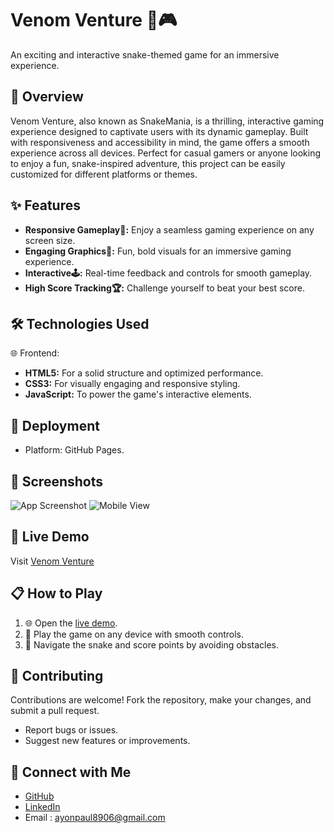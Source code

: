
# Venom Venture 🐍🎮

An exciting and interactive snake-themed game for an immersive experience.


## 📖 Overview

Venom Venture, also known as SnakeMania, is a thrilling, interactive gaming experience designed to captivate users with its dynamic gameplay. Built with responsiveness and accessibility in mind, the game offers a smooth experience across all devices. Perfect for casual gamers or anyone looking to enjoy a fun, snake-inspired adventure, this project can be easily customized for different platforms or themes.
## ✨ Features

- **Responsive Gameplay📱:** Enjoy a seamless gaming experience on any screen size.
- **Engaging Graphics🎨:** Fun, bold visuals for an immersive gaming experience.
- **Interactive🕹️:** Real-time feedback and controls for smooth gameplay.
- **High Score Tracking🏆:** Challenge yourself to beat your best score.


## 🛠️ Technologies Used

🌐 Frontend:
- **HTML5:** For a solid structure and optimized performance.
- **CSS3:** For visually engaging and responsive styling.
- **JavaScript:** To power the game's interactive elements.


## 🚀 Deployment

- Platform: GitHub Pages.


## 📸 Screenshots

![App Screenshot](https://i.postimg.cc/658mRg6D/snake.png)
![Mobile View](https://github.com/user-attachments/assets/0b8e1bb0-5b22-4044-b788-e21cbb14fbb5)



## 🚀 Live Demo

Visit [Venom Venture](https://ayonpaul8906.github.io/Venom-Venture/)


## 📋 How to Play

1. 🌐 Open the [live demo](https://ayonpaul8906.github.io/Venom-Venture/).
2. 📱 Play the game on any device with smooth controls.
3. 🐍 Navigate the snake and score points by avoiding obstacles.
## 🤝 Contributing

Contributions are welcome! Fork the repository, make your changes, and submit a pull request.

- Report bugs or issues.
- Suggest new features or improvements.


## 🔗 Connect with Me

- [GitHub](https://github.com/ayonpaul8906)
- [LinkedIn](https://www.linkedin.com/in/ayon2407s/)
- Email : ayonpaul8906@gmail.com


